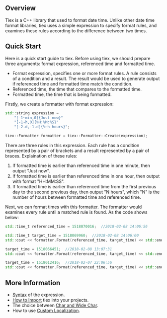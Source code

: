 ## Overview
Tiex is a C++ library that used to format date time. Unlike other date time format libraries, tiex uses a simple expression to specify format rules, and examines these rules according to the difference between two times.

## Quick Start
Here is a quick start guide to tiex. Before using tiex, we should prepare three arguments: format expression, referenced time and formatted time.

* Format expression, specifies one or more format rules. A rule consists of a condition and a result. The result would be used to generate output if referenced time and formatted time match the condition.
* Referenced time, the time that compares to the formatted time.
* Formatted time, the time that is being formatted.

Firstly, we create a formatter with format expression:
```cpp
std::string expression = 
    "[-1~min,0]{Just now}"
    "[-1~h,0]{%H:%M:%S}"
    "[-2.d,-1.d]{%~h hours}";

tiex::Formatter formatter = tiex::Formatter::Create(expression);
```

There are three rules in this expression. Each rule has a condition represented by a pair of brackets and a result represented by a pair of braces. Explaination of these rules:

1. If formatted time is earlier than referenced time in one minute, then output "Just now".
2. If formatted time is earlier than referenced time in one hour, then output with format "HH:MM:SS".
3. If formatted time is earlier than referenced time from the first previous day to the second previous day, then output "N hours", which "N" is the number of hours between formatted time and referenced time.

Next, we can format times with this formatter. The formatter would examines every rule until a matched rule is found. As the code shows below:
```cpp
std::time_t referenced_time = 1518070016;  //2018-02-08 14:06:56

std::time_t target_time = 1518069960;  //2018-02-08 14:06:00
std::cout << formatter.Format(referenced_time, target_time) << std::endl;  //Output: Just now

target_time = 1518066451;  //2018-02-08 13:07:31
std::cout << formatter.Format(referenced_time, target_time) << std::endl;  //Output: 13:07:31

target_time = 1518012416;  //2018-02-07 22:06:56
std::cout << formatter.Format(referenced_time, target_time) << std::endl;  //Output: 16 hours
```

## More Information
* [Syntax](https://github.com/Zplutor/tiex/wiki/Syntax) of the expression.
* [How to Import](https://github.com/Zplutor/tiex/wiki/How-to-Import) tiex into your projects.
* The choice between [Char and Wide Char](https://github.com/Zplutor/tiex/wiki/Char-and-Wide-Char).
* How to use [Custom Localization](https://github.com/Zplutor/tiex/wiki/Custom-Localization).
